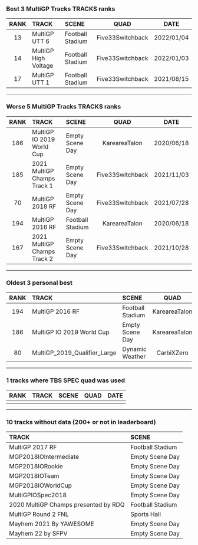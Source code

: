 ### Best 3 MultiGP Tracks TRACKS ranks
|RANK|TRACK|SCENE|QUAD|DATE|
|:---:|:---|:---|:---:|:---:|
|13|MultiGP UTT 6|Football Stadium|Five33Switchback|2022/01/04|
|14|MultiGP High Voltage|Football Stadium|Five33Switchback|2022/01/03|
|17|MultiGP UTT 1|Football Stadium|Five33Switchback|2021/08/15|
---
### Worse 5 MultiGP Tracks TRACKS ranks
|RANK|TRACK|SCENE|QUAD|DATE|
|:---:|:---|:---|:---:|:---:|
|186|MultiGP IO 2019 World Cup|Empty Scene Day|KareareaTalon|2020/06/18|
|185|2021 MultiGP Champs Track 1|Empty Scene Day|Five33Switchback|2021/11/03|
|70|MultiGP 2018 RF|Empty Scene Day|Five33Switchback|2021/07/28|
|194|MultiGP 2016 RF|Football Stadium|KareareaTalon|2020/06/18|
|167|2021 MultiGP Champs Track 2|Empty Scene Day|Five33Switchback|2021/10/28|
---
### Oldest 3 personal best
|RANK|TRACK|SCENE|QUAD|DATE|
|:---:|:---|:---|:---:|:---:|
|194|MultiGP 2016 RF|Football Stadium|KareareaTalon|2020/06/18|
|186|MultiGP IO 2019 World Cup|Empty Scene Day|KareareaTalon|2020/06/18|
|80|MultiGP_2019_Qualifier_Large|Dynamic Weather|CarbiXZero|2021/03/04|
---
### 1 tracks where TBS SPEC quad was used
|RANK|TRACK|SCENE|QUAD|DATE|
|:---:|:---|:---|:---:|:---:|
||||||
---
### 10 tracks without data (200+ or not in leaderboard)
|TRACK|SCENE|
|:---|:---|
|MultiGP 2017 RF|Football Stadium|
|MGP2018IOIntermediate|Empty Scene Day|
|MGP2018IORookie|Empty Scene Day|
|MGP2018IOTeam|Empty Scene Day|
|MGP2018IOWorldCup|Empty Scene Day|
|MultiGPIOSpec2018|Empty Scene Day|
|2020 MultiGP Champs presented by RDQ|Football Stadium|
|MultiGP Round 2 FNL|Sports Hall|
|Mayhem 2021 By YAWESOME|Empty Scene Day|
|Mayhem 22 by SFPV|Empty Scene Day|
